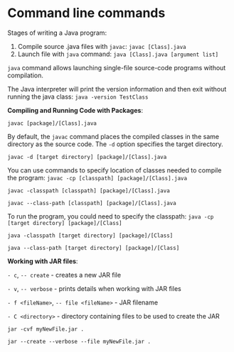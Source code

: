 # Command line commands
Stages of writing a Java program:
1. Compile source .java files with `javac`:
   `javac [Class].java`
2. Launch file with `java` command:
   `java [Class].java [argument list]`

`java` command allows launching single-file source-code programs without compilation.

The Java interpreter will print the version information and then exit without running the java class:
`java -version TestClass`

**Compiling and Running Code with Packages**:

`javac [package]/[Class].java`

By default, the `javac` command places the compiled classes in the same directory as the source code. The `-d` option specifies the target directory.

`javac -d [target directory] [package]/[Class].java`

You can use commands to specify location of classes needed to compile the program:
`javac -cp [classpath] [package]/[Class].java`

`javac -classpath [classpath] [package]/[Class].java`

`javac --class-path [classpath] [package]/[Class].java`

To run the program, you could need to specify the classpath:
`java -cp [target directory] [package]/[Class]`

`java -classpath [target directory] [package]/[Class]`

`java --class-path [target directory] [package]/[Class]`

**Working with JAR files**:

`- c`, `-- create` - creates a new JAR file

`- v`, `-- verbose` - prints details when working with JAR files

`- f <fileName>`, `-- file <fileName>` - JAR filename

`- C <directory>` - directory containing files to be used to create the JAR

`jar -cvf myNewFile.jar .`

`jar --create --verbose --file myNewFile.jar .`


